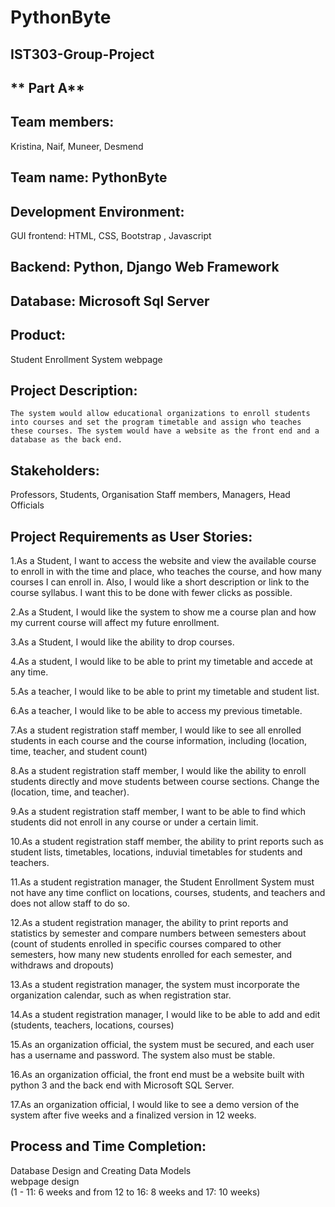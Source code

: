 # **PythonByte**   
## IST303-Group-Project   
## ** Part A**   
## **Team members:** 
Kristina, Naif, Muneer, Desmend   

## **Team name: PythonByte**   

## **Development Environment:**
GUI frontend: HTML, CSS, Bootstrap , Javascript   
## **Backend:** Python, Django Web Framework    
## **Database:** Microsoft Sql Server   

## **Product:**
Student Enrollment System webpage   

## **Project Description:**
	The system would allow educational organizations to enroll students into courses and set the program timetable and assign who teaches these courses. The system would have a website as the front end and a database as the back end.    
  
## **Stakeholders:**
Professors, Students, Organisation Staff members, Managers, Head Officials   
  
## **Project Requirements as User Stories:**   
  
1.As a Student, I want to access the website and view the available course to enroll in with the time and place, who teaches the course, and how many courses I can enroll in. Also, I would like a short description or link to the course syllabus. I want this to be done with fewer clicks as possible.   

2.As a Student, I would like the system to show me a course plan and how my current course will affect my future enrollment.   

3.As a Student, I would like the ability to drop courses.   

4.As a student, I would like to be able to print my timetable and accede at any time.    

5.As a teacher, I would like to be able to print my timetable and student list.   

6.As a teacher, I would like to be able to access my previous timetable.   

7.As a student registration staff member, I would like to see all enrolled students in each course and the course information, including (location, time, teacher, and student count)    

8.As a student registration staff member, I would like the ability to enroll students directly and move students between course sections. Change the (location, time, and teacher).    

9.As a student registration staff member, I want to be able to find which students did not enroll in any course or under a certain limit.   

10.As a student registration staff member, the ability to print reports such as student lists, timetables, locations, induvial timetables for students and teachers.   

11.As a student registration manager, the Student Enrollment System must not have any time conflict on locations, courses, students, and teachers and does not allow staff to do so.     

12.As a student registration manager, the ability to print reports and statistics by semester and compare numbers between semesters about (count of students enrolled in specific courses compared to other semesters, how many new students enrolled for each semester, and withdraws and dropouts)     

13.As a student registration manager, the system must incorporate the organization calendar, such as when registration star.    

14.As a student registration manager, I would like to be able to add and edit (students, teachers, locations, courses)    

15.As an organization official, the system must be secured, and each user has a username and password. The system also must be stable.    

16.As an organization official, the front end must be a website built with python 3 and the back end with Microsoft SQL Server.    

17.As an organization official, I would like to see a demo version of the system after five weeks and a finalized version in 12 weeks.    


## **Process and Time Completion:**    
Database Design and Creating Data Models   
webpage design   
(1 - 11: 6 weeks and from 12 to 16: 8 weeks and 17: 10 weeks)
















